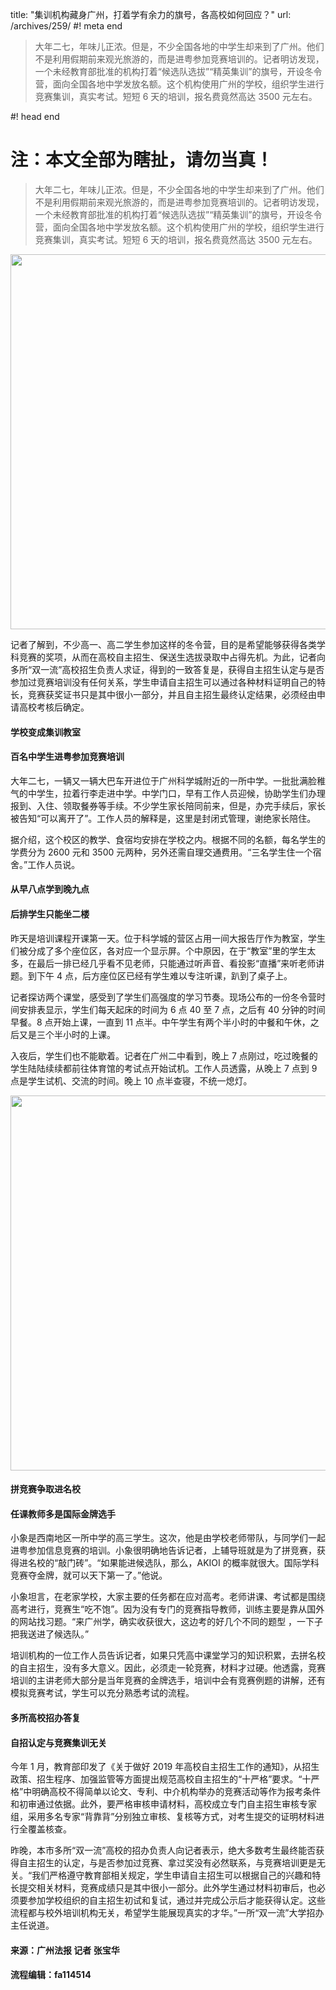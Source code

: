 title: "集训机构藏身广州，打着学有余力的旗号，各高校如何回应？"
url: /archives/259/
#! meta end

> 大年二七，年味儿正浓。但是，不少全国各地的中学生却来到了广州。他们不是利用假期前来观光旅游的，而是进粤参加竞赛培训的。记者明访发现，一个未经教育部批准的机构打着“候选队选拔”“精英集训”的旗号，开设冬令营，面向全国各地中学发放名额。这个机构使用广州的学校，组织学生进行竞赛集训，真实考试。短短 6 天的培训，报名费竟然高达 3500 元左右。

#! head end

# 注：本文全部为瞎扯，请勿当真！

> 大年二七，年味儿正浓。但是，不少全国各地的中学生却来到了广州。他们不是利用假期前来观光旅游的，而是进粤参加竞赛培训的。记者明访发现，一个未经教育部批准的机构打着“候选队选拔”“精英集训”的旗号，开设冬令营，面向全国各地中学发放名额。这个机构使用广州的学校，组织学生进行竞赛集训，真实考试。短短 6 天的培训，报名费竟然高达 3500 元左右。

<img src="https://cdn.mcfx.work/res-cn/img/fafa1.jpg" width="600">

记者了解到，不少高一、高二学生参加这样的冬令营，目的是希望能够获得各类学科竞赛的奖项，从而在高校自主招生、保送生选拔录取中占得先机。为此，记者向多所“双一流”高校招生负责人求证，得到的一致答复是，获得自主招生认定与是否参加过竞赛培训没有任何关系，学生申请自主招生可以通过各种材料证明自己的特长，竞赛获奖证书只是其中很小一部分，并且自主招生最终认定结果，必须经由申请高校考核后确定。

#### 学校变成集训教室

#### 百名中学生进粤参加竞赛培训

大年二七，一辆又一辆大巴车开进位于广州科学城附近的一所中学。一批批满脸稚气的中学生，拉着行李走进中学。中学门口，早有工作人员迎候，协助学生们办理报到、入住、领取餐券等手续。不少学生家长陪同前来，但是，办完手续后，家长被告知“可以离开了”。工作人员的解释是，这里是封闭式管理，谢绝家长陪住。

据介绍，这个校区的教学、食宿均安排在学校之内。根据不同的名额，每名学生的学费分为 2600 元和 3500 元两种，另外还需自理交通费用。“三名学生住一个宿舍。”工作人员说。

#### 从早八点学到晚九点

#### 后排学生只能坐二楼

昨天是培训课程开课第一天。位于科学城的营区占用一间大报告厅作为教室，学生们被分成了多个座位区，各对应一个显示屏。个中原因，在于“教室”里的学生太多，在最后一排已经几乎看不见老师，只能通过听声音、看投影“直播”来听老师讲题。到下午 4 点，后方座位区已经有学生难以专注听课，趴到了桌子上。

记者探访两个课堂，感受到了学生们高强度的学习节奏。现场公布的一份冬令营时间安排表显示，学生们每天起床的时间为 6 点 40 至 7 点，之后有 40 分钟的时间早餐。8 点开始上课，一直到 11 点半。中午学生有两个半小时的中餐和午休，之后又是三个半小时的上课。

入夜后，学生们也不能歇着。记者在广州二中看到，晚上 7 点刚过，吃过晚餐的学生陆陆续续都前往体育馆的考试点开始试机。工作人员透露，从晚上 7 点到 9 点是学生试机、交流的时间。晚上 10 点半查寝，不统一熄灯。

<img src="https://cdn.mcfx.work/res-cn/img/fafa2.jpg" width="600">

#### 拼竞赛争取进名校

#### 任课教师多是国际金牌选手

小象是西南地区一所中学的高三学生。这次，他是由学校老师带队，与同学们一起进粤参加信息竞赛的培训。小象很明确地告诉记者，上辅导班就是为了拼竞赛，获得进名校的“敲门砖”。“如果能进候选队，那么，AKIOI 的概率就很大。国际学科竞赛夺金牌，就可以天下第一了。”他说。

小象坦言，在老家学校，大家主要的任务都在应对高考。老师讲课、考试都是围绕高考进行，竞赛生“吃不饱”。因为没有专门的竞赛指导教师，训练主要是靠从国外的网站找习题。“来广州学，确实收获很大，这边考的好几个不同的题型 ，一下子把我送进了候选队。”

培训机构的一位工作人员告诉记者，如果只凭高中课堂学习的知识积累，去拼名校的自主招生，没有多大意义。因此，必须走一轮竞赛，材料才过硬。他透露，竞赛培训的主讲老师大部分是当年竞赛的金牌选手，培训中会有竞赛例题的讲解，还有模拟竞赛考试，学生可以充分熟悉考试的流程。

#### 多所高校招办答复

#### 自招认定与竞赛集训无关

今年 1 月，教育部印发了《关于做好 2019 年高校自主招生工作的通知》，从招生政策、招生程序、加强监管等方面提出规范高校自主招生的“十严格”要求。“十严格”中明确高校不得简单以论文、专利、中介机构举办的竞赛活动等作为报考条件和初审通过依据。此外，要严格审核申请材料，高校成立专门自主招生审核专家组，采用多名专家“背靠背”分别独立审核、复核等方式，对考生提交的证明材料进行全覆盖核查。

昨晚，本市多所“双一流”高校的招办负责人向记者表示，绝大多数考生最终能否获得自主招生的认定，与是否参加过竞赛、拿过奖没有必然联系，与竞赛培训更是无关。“我们严格遵守教育部相关规定，学生申请自主招生可以根据自己的兴趣和特长提交相关材料，竞赛成绩只是其中很小一部分。此外学生通过材料初审后，也必须要参加学校组织的自主招生初试和复试，通过并完成公示后才能获得认定。这些流程都与校外培训机构无关，希望学生能展现真实的才华。”一所“双一流”大学招办主任说道。

#### 来源：广州法报 记者 张宝华

#### 流程编辑：fa114514
